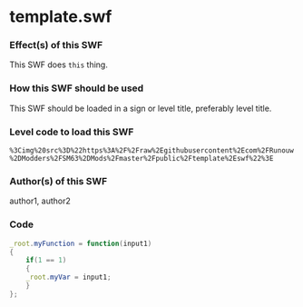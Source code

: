# template.swf

### Effect(s) of this SWF
This SWF does `this` thing.

### How this SWF should be used
This SWF should be loaded in a sign or level title, preferably level title.

### Level code to load this SWF
`%3Cimg%20src%3D%22https%3A%2F%2Fraw%2Egithubusercontent%2Ecom%2FRunouw%2DModders%2FSM63%2DMods%2Fmaster%2Fpublic%2Ftemplate%2Eswf%22%3E`

### Author(s) of this SWF
author1, author2

### Code
```actionscript
_root.myFunction = function(input1)
{
    if(1 == 1)
    {
    _root.myVar = input1;
    }
};
```
